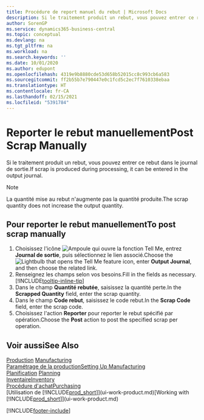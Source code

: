```yaml
---
title: Procédure de report manuel du rebut | Microsoft Docs
description: Si le traitement produit un rebut, vous pouvez entrer ce rebut dans le journal de sortie. Remarquez que la quantité perte n'augmente pas la quantité produite.
author: SorenGP
ms.service: dynamics365-business-central
ms.topic: conceptual
ms.devlang: na
ms.tgt_pltfrm: na
ms.workload: na
ms.search.keywords: ''
ms.date: 10/01/2020
ms.author: edupont
ms.openlocfilehash: 4319e9b8880cde53d658b52015cc8c993cb6a583
ms.sourcegitcommit: ff2b55b7e790447e0c1fcd5c2ec7f7610338ebaa
ms.translationtype: HT
ms.contentlocale: fr-CA
ms.lasthandoff: 02/15/2021
ms.locfileid: "5391784"
---
```

# <a name="post-scrap-manually"></a><span data-ttu-id="526e1-104">Reporter le rebut manuellement</span><span class="sxs-lookup"><span data-stu-id="526e1-104">Post Scrap Manually</span></span>
<span data-ttu-id="526e1-105">Si le traitement produit un rebut, vous pouvez entrer ce rebut dans le journal de sortie.</span><span class="sxs-lookup"><span data-stu-id="526e1-105">If scrap is produced during processing, it can be entered in the output journal.</span></span> 

> [!NOTE]
> <span data-ttu-id="526e1-106">La quantité mise au rebut n'augmente pas la quantité produite.</span><span class="sxs-lookup"><span data-stu-id="526e1-106">The scrap quantity does not increase the output quantity.</span></span>  

## <a name="to-post-scrap-manually"></a><span data-ttu-id="526e1-107">Pour reporter le rebut manuellement</span><span class="sxs-lookup"><span data-stu-id="526e1-107">To post scrap manually</span></span>  
1. <span data-ttu-id="526e1-108">Choisissez l'icône ![Ampoule qui ouvre la fonction Tell Me](media/ui-search/search_small.png "Dites-moi ce que vous voulez faire"), entrez **Journal de sortie**, puis sélectionnez le lien associé.</span><span class="sxs-lookup"><span data-stu-id="526e1-108">Choose the ![Lightbulb that opens the Tell Me feature](media/ui-search/search_small.png "Tell me what you want to do") icon, enter **Output Journal**, and then choose the related link.</span></span>  
2. <span data-ttu-id="526e1-109">Renseignez les champs selon vos besoins.</span><span class="sxs-lookup"><span data-stu-id="526e1-109">Fill in the fields as necessary.</span></span> [!INCLUDE[tooltip-inline-tip](includes/tooltip-inline-tip_md.md)]  
3. <span data-ttu-id="526e1-110">Dans le champ **Quantité rebutée**, saisissez la quantité perte.</span><span class="sxs-lookup"><span data-stu-id="526e1-110">In the **Scrapped Quantity** field, enter the scrap quantity.</span></span>  
4. <span data-ttu-id="526e1-111">Dans le champ **Code rebut**, saisissez le code rebut.</span><span class="sxs-lookup"><span data-stu-id="526e1-111">In the **Scrap Code** field, enter the scrap code.</span></span>  
5. <span data-ttu-id="526e1-112">Choisissez l'action **Reporter** pour reporter le rebut spécifié par opération.</span><span class="sxs-lookup"><span data-stu-id="526e1-112">Choose the **Post** action to post the specified scrap per operation.</span></span>  

## <a name="see-also"></a><span data-ttu-id="526e1-113">Voir aussi</span><span class="sxs-lookup"><span data-stu-id="526e1-113">See Also</span></span>  
<span data-ttu-id="526e1-114">[Production](production-manage-manufacturing.md)  </span><span class="sxs-lookup"><span data-stu-id="526e1-114">[Manufacturing](production-manage-manufacturing.md)  </span></span>  
[<span data-ttu-id="526e1-115">Paramétrage de la production</span><span class="sxs-lookup"><span data-stu-id="526e1-115">Setting Up Manufacturing</span></span>](production-configure-production-processes.md)  
<span data-ttu-id="526e1-116">[Planification](production-planning.md)    </span><span class="sxs-lookup"><span data-stu-id="526e1-116">[Planning](production-planning.md)    </span></span>  
[<span data-ttu-id="526e1-117">Inventaire</span><span class="sxs-lookup"><span data-stu-id="526e1-117">Inventory</span></span>](inventory-manage-inventory.md)  
[<span data-ttu-id="526e1-118">Procédure d'achat</span><span class="sxs-lookup"><span data-stu-id="526e1-118">Purchasing</span></span>](purchasing-manage-purchasing.md)  
<span data-ttu-id="526e1-119">[Utilisation de [!INCLUDE[prod_short](includes/prod_short.md)]](ui-work-product.md)</span><span class="sxs-lookup"><span data-stu-id="526e1-119">[Working with [!INCLUDE[prod_short](includes/prod_short.md)]](ui-work-product.md)</span></span>


[!INCLUDE[footer-include](includes/footer-banner.md)]